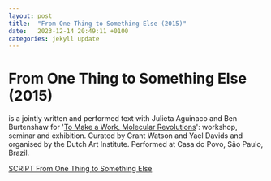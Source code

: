```yaml
---
layout: post
title:  "From One Thing to Something Else (2015)"
date:   2023-12-14 20:49:11 +0100
categories: jekyll update
---
```


# From One Thing to Something Else (2015) 

is a jointly written and performed text with Julieta Aguinaco and Ben
Burtenshaw for '[To Make a Work, Molecular
Revolutions](http://dutchartinstitute.eu/page/6062/roaming-academy---grant-watson--yael-davids---wanderley-moreira-dos-santos-prese)':
workshop, seminar and exhibition. Curated by Grant Watson and Yael
Davids and organised by the Dutch Art Institute. Performed at Casa do
Povo, São Paulo, Brazil.

[SCRIPT From One Thing to Something Else](/uploads/2016/01/From-one-thing-to-something-else.pdf)